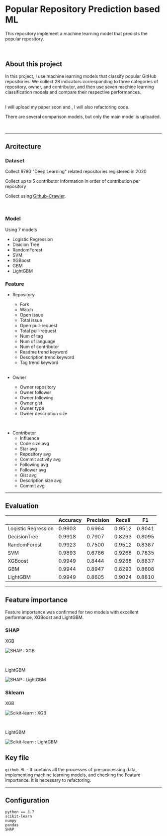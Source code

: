 # Popular Repository Prediction based ML
This repository implement a machine learning model that predicts the popular repository.

<br>

## About this project
In this project, I use machine learning models that classify popular GitHub repositories. 
We collect 28 indicators corresponding to three categories of repository, owner, and contributor, and then use seven machine learning classification models and compare their respective performances.

<br>
I will upload my paper soon and , I will also refactoring code.

There are several comparison models, but only the main model is uploaded.
<br>

<br>

---

## Arcitecture

###  Dataset
Collect 9780 "Deep Learning" related repositories registered in 2020

Collect up to 5 contributor information in order of contribution per repository

Collect using [Github-Crawler](https://github.com/ByutMean/Github-Crawler).


<br>

### Model
Using 7 models
- Logistic Regression
- Disicion Tree
- RandomForest
- SVM
- XGBoost
- GBM
- LightGBM


### Feature
- Repository
    - Fork
    - Watch
    - Open issue
    - Total issue
    - Open pull-request
    - Total pull-request
    - Num of tag
    - Num of language
    - Num of contributor
    - Readme trend keyword
    - Description trend keyword
    - Tag trend keyword
    
    <br>

- Owner
    - Owner repository
    - Owner follower
    - Owner following
    - Owner gist
    - Owner type
    - Owner description size

<br>

- Contributor
    - Influence
    - Code size avg
    - Star avg   
    - Repository avg
    - Commit activity avg
    - Following avg
    - Follower avg
    - Gist avg
    - Description size avg
    - Commit avg


---


## Evaluation
|                     | Accuracy | Precision | Recall | F1     |
| ------------------- | -------- | --------- | ------ | ------ |
| Logistic Regression | 0.9903   | 0.6964    | 0.9512 | 0.8041 |
| DecisionTree        | 0.9918   | 0.7907    | 0.8293 | 0.8095 |
| RandomForest        | 0.9923   | 0.7500    | 0.9512 | 0.8387 |
| SVM                 | 0.9893   | 0.6786    | 0.9268 | 0.7835 |
| XGBoost             | 0.9949   | 0.8444    | 0.9268 | 0.8837 |
| GBM                 | 0.9944   | 0.8947    | 0.8293 | 0.8608 |
| LightGBM            | 0.9949   | 0.8605    | 0.9024 | 0.8810 |


---

## Feature importance
Feature importance was confirmed for two models with excellent performance, XGBoost and LightGBM.

### SHAP

XGB 

![SHAP : XGB](SHAP_XGB.png)

<br>

LightGBM

![SHAP : LightGBM ](SHAP_lgbm.png)

### Sklearn 

XGB

![Scikit-learn : XGB ](Sklearn_XGB.png)

<br>

LightGBM

![Scikit-learn : LightGBM ](Sklearn_lgbm.png)
<br>







## Key file

```github_ML``` - It contains all the processes of pre-processing data, implementing machine learning models, and checking the Feature importance. It is necessary to refactoring.

---

## Configuration
```
python == 3.7
scikit-learn 
numpy
pandas
SHAP
```